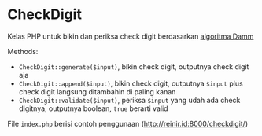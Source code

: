 # CheckDigit
Kelas PHP untuk bikin dan periksa check digit berdasarkan [algoritma Damm](https://en.wikipedia.org/wiki/Damm_algorithm)

Methods:
- `CheckDigit::generate($input)`, bikin check digit, outputnya check digit aja
- `CheckDigit::append($input)`, bikin check digit, outputnya `$input` plus check digit langsung ditambahin di paling kanan
- `CheckDigit::validate($input)`, periksa `$input` yang udah ada check digitnya, outputnya boolean, `true` berarti valid

File `index.php` berisi contoh penggunaan (<http://reinir.id:8000/checkdigit/>)
